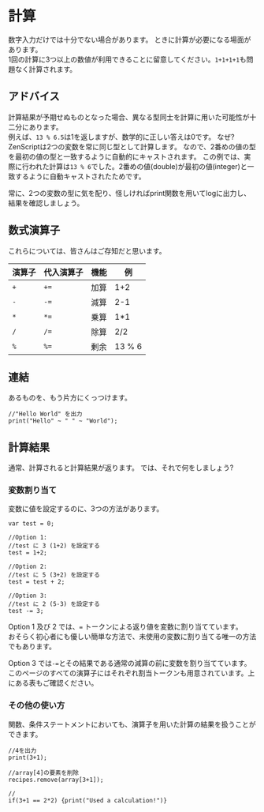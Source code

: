 # 計算

数字入力だけでは十分でない場合があります。 ときに計算が必要になる場面があります。  
1回の計算に3つ以上の数値が利用できることに留意してください。`1+1+1+1`も問題なく計算されます。

## アドバイス

計算結果が予期せぬものとなった場合、異なる型同士を計算に用いた可能性が十二分にあります。  
例えば、`13 % 6.5`は1を返しますが、数学的に正しい答えは0です。 なぜ? ZenScriptは2つの変数を常に同じ型として計算します。 なので、2番めの値の型を最初の値の型と一致するように自動的にキャストされます。 この例では、実際に行われた計算は`13 % 6`でした。2番めの値(double)が最初の値(integer)と一致するように自動キャストされたためです。

常に、2つの変数の型に気を配り、怪しければprint関数を用いてlogに出力し、結果を確認しましょう。

## 数式演算子

これらについては、皆さんはご存知だと思います。

| 演算子 | 代入演算子 | 機能 | 例      |
| --- | ----- | -- | ------ |
| `+` | `+=`  | 加算 | 1+2    |
| `-` | `-=`  | 減算 | 2-1    |
| `*` | `*=`  | 乗算 | 1*1    |
| `/` | `/=`  | 除算 | 2/2    |
| `%` | `%=`  | 剰余 | 13 % 6 |

## 連結

あるものを、もう片方にくっつけます。

```zenscript
//"Hello World" を出力
print("Hello" ~ " " ~ "World");
```

## 計算結果

通常、計算されると計算結果が返ります。 では、それで何をしましょう?

### 変数割り当て

変数に値を設定するのに、3つの方法があります。

```zenscript
var test = 0;

//Option 1:
//test に 3 (1+2) を設定する
test = 1+2;

//Option 2:
//test に 5 (3+2) を設定する
test = test + 2;

//Option 3:
//test に 2 (5-3) を設定する
test -= 3;
```

Option 1 及び 2 では、`=` トークンによる返り値を変数に割り当てています。  
おそらく初心者にも優しい簡単な方法で、未使用の変数に割り当てる唯一の方法でもあります。

Option 3 では`-=`とその結果である通常の減算の前に変数を割り当てています。  
このページのすべての演算子にはそれぞれ割当トークンも用意されています。上にある表もご確認ください。

### その他の使い方

関数、条件ステートメントにおいても、演算子を用いた計算の結果を扱うことができます。

```zenscript
//4を出力
print(3+1);

//array[4]の要素を削除
recipes.remove(array[3+1]);

//
if(3+1 == 2*2) {print("Used a calculation!")}
```